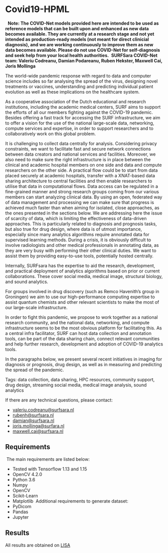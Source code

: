 # Covid19-HPML
​
​
**Note: The COVID-Net models provided here are intended to be used as reference models that can be built upon and enhanced as new data becomes available. They are currently at a research stage and not yet intended as production-ready models (not meant for direct clinicial diagnosis), and we are working continuously to improve them as new data becomes available. Please do not use COVID-Net for self-diagnosis and seek help from your local health authorities.**
​
​
**SURFSara COVID-Net team: Valeriu Codreanu, Damian Podareanu, Ruben Hekster, Maxwell Cai, Joris Mollinga**



The world-wide pandemic response with regard to data and computer science includes so far analysing the spread of the virus, designing novel treatments or vaccines, understanding and predicting individual patient evolution as well as these implications on the healthcare system. 

As a cooperative association of the Dutch educational and research institutions, including the academic medical centers, SURF aims to support the efforts of all our members fighting against the COVID-19 pandemic. Besides offering a fast track for accessing the SURF infrastructure, we aim to offer a vision for the use of the national large-scale data, networking, compute services and expertise, in order to support researchers and to collaboratively work on this global problem. 

It is challenging to collect data centrally for analysis. Considering privacy constraints, we want to facilitate fast and secure network connections between data creators and national services and facilities. Moreover, we also need to make sure the right infrastructure is in place between the clinical and academic hospital members on one side and data and compute researchers on the other side. A practical flow could be to start from data placed securely at academic hospitals, transfer with a  XNAT-based data sharing architecture to central facilities and then enable researchers to utilise that data in computational flows. Data access can be regulated in a fine-grained manner and strong research groups coming from our various members can start analyzing clinical data. By using an open, federated way of data management and processing we can make sure that progress is achieved much faster than when aiming for isolated, close approaches, as the ones presented in the sections below. We are addressing here the issue of  scarcity of data, which is limiting the effectiveness of data-driven approaches. This is particularly related to diagnosis and prognosis tasks, but also true for drug design, where data is of utmost importance, especially since many analytics algorithms require annotated data for  supervised learning methods. During a crisis, it is obviously difficult to involve radiologists and other medical professionals in annotating data, as they are very busy with performing their other clinical duties. We want to assist them by providing easy-to-use tools, potentially hosted centrally.

Internally, SURFsara has the expertise to aid the research, development, and practical deployment of analytics algorithms based on prior or current collaborations. These cover social media, medical image, structural biology, and sound analytics.

For groups involved in drug discovery (such as Remco Havenith’s group in Groningen) we aim to use our high-performance computing expertise to assist quantum chemists and other relevant scientists to make the most of our large-scale infrastructure. 

In order to fight this pandemic, we propose to work together as a national research community, and the national data, networking, and compute infrastructure seems to be the most obvious platform for facilitating this. As a central infra facilitator, SURF can host data collection and annotation tools, can be part of the data sharing chain, connect relevant communities and help further research, development and adoption of COVID-19 analytics tools.

In the paragraphs below, we present several recent initiatives in imaging for diagnosis or prognosis, drug design, as well as in measuring and predicting the spread of the pandemic. 

Tags: data collection, data sharing, HPC resources, community support, drug design, streaming social media, medical image analysis, sound analytics

If there are any technical questions, please contact:
* valeriu.codreanu@surfsara.nl
* rubenh@surfsara.nl
* damian@surfsara.nl​
* joris.mollinga@surfara.nl
* maxwell.cai@surfsara.nl
​
​
## Requirements
​
The main requirements are listed below:
​
* Tested with Tensorflow 1.13 and 1.15
* OpenCV 4.2.0
* Python 3.6
* Numpy
* OpenCV
* Scikit-Learn
* Matplotlib
​
Additional requirements to generate dataset:
​
* PyDicom
* Pandas
* Jupyter

## Results
All results are obtained on [LISA](https://userinfo.surfsara.nl/systems/lisa/description)